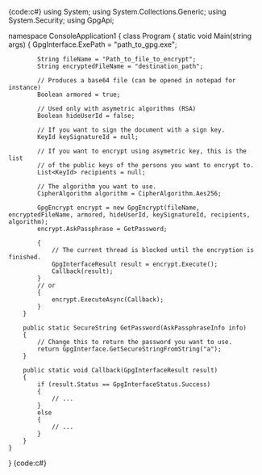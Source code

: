 {code:c#}
using System;
using System.Collections.Generic;
using System.Security;
using GpgApi;

namespace ConsoleApplication1
{
    class Program
    {
        static void Main(string[]() args)
        {
            GpgInterface.ExePath = "path_to_gpg.exe";

            String fileName = "Path_to_file_to_encrypt";
            String encryptedFileName = "destination_path";

            // Produces a base64 file (can be opened in notepad for instance)
            Boolean armored = true;

            // Used only with asymetric algorithms (RSA)
            Boolean hideUserId = false;

            // If you want to sign the document with a sign key.
            KeyId keySignatureId = null;

            // If you want to encrypt using asymetric key, this is the list
            // of the public keys of the persons you want to encrypt to.
            List<KeyId> recipients = null;

            // The algorithm you want to use.
            CipherAlgorithm algorithm = CipherAlgorithm.Aes256;

            GpgEncrypt encrypt = new GpgEncrypt(fileName, encryptedFileName, armored, hideUserId, keySignatureId, recipients, algorithm);
            encrypt.AskPassphrase = GetPassword;

            {
                // The current thread is blocked until the encryption is finished.
                GpgInterfaceResult result = encrypt.Execute();
                Callback(result);
            }
            // or
            {
                encrypt.ExecuteAsync(Callback);
            }
        }

        public static SecureString GetPassword(AskPassphraseInfo info)
        {
            // Change this to return the password you want to use.
            return GpgInterface.GetSecureStringFromString("a");
        }

        public static void Callback(GpgInterfaceResult result)
        {
            if (result.Status == GpgInterfaceStatus.Success)
            {
                // ...
            }
            else
            {
                // ...
            }
        }
    }
}
{code:c#}